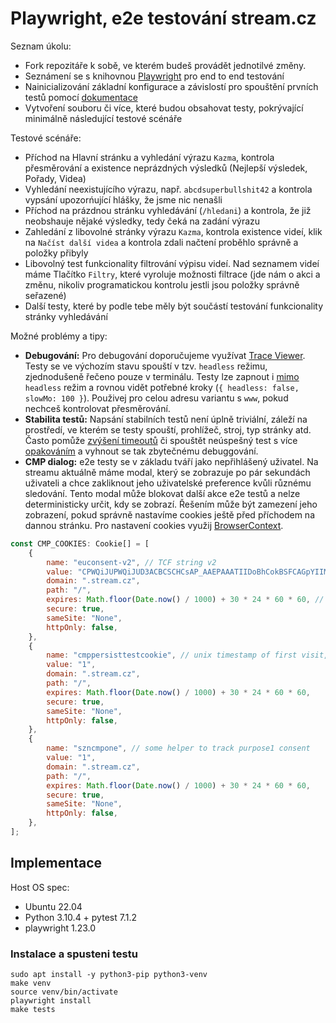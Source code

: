 # Playwright, e2e testování stream.cz
Seznam úkolu:
- Fork repozitáře k sobě, ve kterém budeš provádět jednotilvé změny.
- Seznámení se s knihovnou [Playwright](https://playwright.dev) pro end to end testování
- Nainicializování základní konfigurace a závislostí pro spouštění prvních testů pomocí [dokumentace](https://playwright.dev/docs/intro)
- Vytvoření souboru či více, které budou obsahovat testy, pokrývající minimálně následující testové scénáře

Testové scénáře:
- Příchod na Hlavní stránku a vyhledání výrazu `Kazma`, kontrola přesměrování a existence neprázdných výsledků (Nejlepší výsledek, Pořady, Videa)
- Vyhledání neexistujícího výrazu, např. `abcdsuperbullshit42` a kontrola vypsání upozorńující hlášky, že jsme nic nenašli
- Příchod na prázdnou stránku vyhledávání (`/hledani`) a kontrola, že již neobshauje nějaké výsledky, tedy čeká na zadání výrazu
- Zahledání z libovolné stránky výrazu `Kazma`, kontrola existence videí, klik na `Načíst další videa` a kontrola zdali načtení proběhlo správně a položky přibyly
- Libovolný test funkcionality filtrování výpisu videí. Nad seznamem videí máme Tlačítko `Filtry`, které vyroluje možnosti filtrace (jde nám o akci a změnu, nikoliv programatickou kontrolu jestli jsou položky správně seřazené)
- Další testy, které by podle tebe měly být součástí testování funkcionality stránky vyhledávání


Možné problémy a tipy:
- **Debugování:** Pro debugování doporučujeme využívat [Trace Viewer](https://playwright.dev/docs/trace-viewer). Testy se ve výchozím stavu spouští v tzv. `headless` režimu, zjednodušeně řečeno pouze v terminálu. Testy lze zapnout i [mimo](https://playwright.dev/docs/debug#run-in-headed-mode) `headless` režim a rovnou vidět potřebné kroky (`{ headless: false, slowMo: 100 }`). Použivej pro celou adresu variantu s `www`, pokud nechceš kontrolovat přesměrování.
- **Stabilita testů:** Napsání stabilních testů není úplně triviální, záleží na prostředí, ve kterém se testy spouští, prohlížeč, stroj, typ stránky atd. Často pomůže [zvýšení timeoutů](https://playwright.dev/docs/test-timeouts#test-timeout) či spouštět neúspešný test s více [opakováním](https://playwright.dev/docs/test-retries#retries) a vyhnout se tak zbytečnému debuggování.
- **CMP dialog:** e2e testy se v základu tváří jako nepřihlášený uživatel. Na streamu aktuálně máme modal, který se zobrazuje po pár sekundách uživateli a chce zakliknout jeho uživatelské preference kvůli různému sledování. Tento modal může blokovat další akce e2e testů a nelze deterministicky určit, kdy se zobrazí. Řešením může být zamezení jeho zobrazení, pokud správně nastavíme cookies ještě před příchodem na dannou stránku. Pro nastavení cookies využij [BrowserContext](https://playwright.dev/docs/api/class-browsercontext#browser-context-add-cookies).
```jsx
const CMP_COOKIES: Cookie[] = [
	{
		name: "euconsent-v2", // TCF string v2
		value: "CPWQiJUPWQiJUD3ACBCSCHCsAP_AAEPAAATIIDoBhCokBSFCAGpYIIMAAAAHxxAAYCACABAAoAABABIAIAQAAAAQAAAgBAAAABQAIAIAAAAACEAAAAAAAAAAAQAAAAAAAAAAIQIAAAAAACBAAAAAAABAAAAAAABAQAAAggAAAAIAAAAAAAEAgAAAAAAAAAAAAAAAAAgAAAAAAAAAAAgd1AmAAWABUAC4AGQAQAAyABoADmAIgAigBMACeAFUAMQAfgBCQCIAIkARwAnABSgCxAGWAM0AdwA_QCEAEWALQAXUAwIBrAD5AJBATaAtQBeYDSgGpgO6AAAA.YAAAAAAAAAAA",
		domain: ".stream.cz",
		path: "/",
		expires: Math.floor(Date.now() / 1000) + 30 * 24 * 60 * 60, // next month in secs
		secure: true,
		sameSite: "None",
		httpOnly: false,
	},
	{
		name: "cmppersisttestcookie", // unix timestamp of first visit, yup could be 1
		value: "1",
		domain: ".stream.cz",
		path: "/",
		expires: Math.floor(Date.now() / 1000) + 30 * 24 * 60 * 60,
		secure: true,
		sameSite: "None",
		httpOnly: false,
	},
	{
		name: "szncmpone", // some helper to track purpose1 consent
		value: "1",
		domain: ".stream.cz",
		path: "/",
		expires: Math.floor(Date.now() / 1000) + 30 * 24 * 60 * 60,
		secure: true,
		sameSite: "None",
		httpOnly: false,
	},
];
```

## Implementace

Host OS spec:
* Ubuntu 22.04
* Python 3.10.4 + pytest 7.1.2
* playwright 1.23.0

### Instalace a spusteni testu

```shell
sudo apt install -y python3-pip python3-venv
make venv
source venv/bin/activate
playwright install
make tests
```
